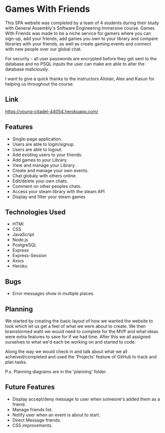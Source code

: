 # Games With Friends

This SPA website was completed by a team of 4 students during their study with General Assembly's Software Engineering Immersive course. Games With Friends was made to be a niche service for gamers where you can sign-up, add your friends, add games you own to your library and compare libraries with your friends, as well as create gaming events and connect with new people over our global chat. 

For security - all user passwords are encrypted before they get sent to the database and no PSQL inputs the user can make are able to alter the database maliciously.

I want to give a quick thanks to the instructors Alistair, Alex and Kasun for helping us throughout the course.

## Link

https://young-citadel-44054.herokuapp.com/

## Features

* Single-page application.
* Users are able to login/signup.
* Users are able to logout.
* Add existing users to your friends.
* Add games to your Library.
* View and manage your Library.
* Create and manage your own events.
* Chat globaly with others online.
* Edit/delete your own chats.
* Comment on other peoples chats.
* Access your steam library with the steam API
* Display and filter your steam games

## Technologies Used

* HTMl
* CSS
* JavaScript
* Node.js
* PostgreSQL
* Express
* Express-Session
* Axios
* Heroku

## Bugs

* Error messages show in multiple places.

## Planning

We started by creating the basic layout of how we wanted the website to look which let us get a feel of what we were about to create. We then brainstormed waht we would need to complete for the MVP and what ideas were extra features to save for if we had time. After this we all assigned ourselves to what we'd each be working on and started to code.

Along the way we would check in and talk about what we all acheived/completed and used the 'Projects' feature of GitHub to track and plan tasks.

P.s. Planning diagrams are in the 'planning' folder.

## Future Features

* Display accept/deny message to user when someone's added them as a friend.
* Manage friends list.
* Notify user when an event is about to start.
* Direct Message friends.
* CSS improvements.
